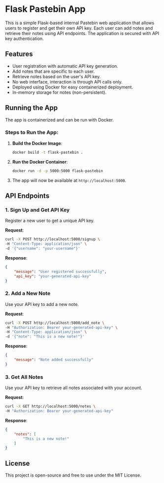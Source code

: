 
# Flask Pastebin App

This is a simple Flask-based internal Pastebin web application that allows users
to register and get their own API key. Each user can add notes and retrieve
their notes using API endpoints. The application is secured with API key
authentication.

## Features

- User registration with automatic API key generation.
- Add notes that are specific to each user.
- Retrieve notes based on the user's API key.
- No web interface, interaction is through API calls only.
- Deployed using Docker for easy containerized deployment.
- In-memory storage for notes (non-persistent).

## Running the App

The app is containerized and can be run with Docker.

### Steps to Run the App:

1. **Build the Docker Image**:
   ```bash
   docker build -t flask-pastebin .
   ```

2. **Run the Docker Container**:
   ```bash
   docker run -d -p 5000:5000 flask-pastebin
   ```

3. The app will now be available at `http://localhost:5000`.

## API Endpoints

### 1. **Sign Up and Get API Key**

Register a new user to get a unique API key.

**Request**:

```bash
curl -X POST http://localhost:5000/signup \
-H "Content-Type: application/json" \
-d '{"username": "your-username"}'
```

**Response**:

```json
{
    "message": "User registered successfully",
    "api_key": "your-generated-api-key"
}
```

### 2. **Add a New Note**

Use your API key to add a new note.

**Request**:

```bash
curl -X POST http://localhost:5000/add_note \
-H "Authorization: Bearer your-generated-api-key" \
-H "Content-Type: application/json" \
-d '{"note": "This is a new note!"}'
```

**Response**:

```json
{
    "message": "Note added successfully"
}
```

### 3. **Get All Notes**

Use your API key to retrieve all notes associated with your account.

**Request**:

```bash
curl -X GET http://localhost:5000/notes \
-H "Authorization: Bearer your-generated-api-key"
```

**Response**:

```json
{
    "notes": [
        "This is a new note!"
    ]
}
```

## License

This project is open-source and free to use under the MIT License.
